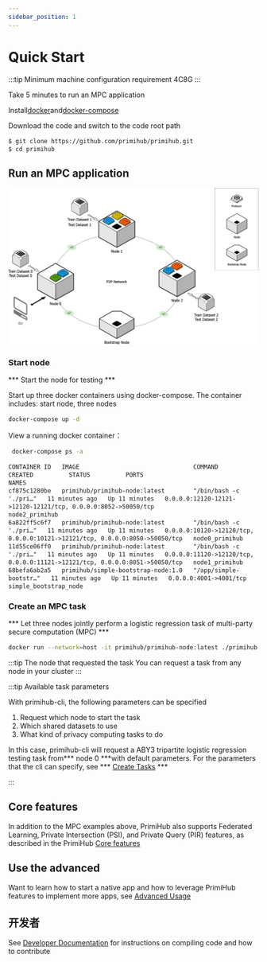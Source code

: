 ```yaml
---
sidebar_position: 1
---
```


# Quick Start

:::tip
Minimum machine configuration requirement 4C8G
:::

Take 5 minutes to run an MPC application


Install[docker](https://docs.docker.com/install/overview/)and[docker-compose](https://docs.docker.com/compose/install/)

Download the code and switch to the code root path

```
$ git clone https://github.com/primihub/primihub.git
$ cd primihub
```


## Run an MPC application
![Depolyment](./tutorial-depolyment.jpg)


### Start node
 

 *** Start the node for testing  *** 
   
   Start up three docker containers using docker-compose.
    The container includes: start node, three nodes

  ```bash
  docker-compose up -d
  ```

View a running docker container：

```bash
 docker-compose ps -a
```
```
CONTAINER ID   IMAGE                                COMMAND                  CREATED          STATUS          PORTS                                                                         NAMES
cf875c1280be   primihub/primihub-node:latest        "/bin/bash -c './pri…"   11 minutes ago   Up 11 minutes   0.0.0.0:12120-12121->12120-12121/tcp, 0.0.0.0:8052->50050/tcp                 node2_primihub
6a822ff5c6f7   primihub/primihub-node:latest        "/bin/bash -c './pri…"   11 minutes ago   Up 11 minutes   0.0.0.0:10120->12120/tcp, 0.0.0.0:10121->12121/tcp, 0.0.0.0:8050->50050/tcp   node0_primihub
11d55ce06ff0   primihub/primihub-node:latest        "/bin/bash -c './pri…"   11 minutes ago   Up 11 minutes   0.0.0.0:11120->12120/tcp, 0.0.0.0:11121->12121/tcp, 0.0.0.0:8051->50050/tcp   node1_primihub
68befa6ab2a5   primihub/simple-bootstrap-node:1.0   "/app/simple-bootstr…"   11 minutes ago   Up 11 minutes   0.0.0.0:4001->4001/tcp                                                        simple_bootstrap_node

```                                                   


### Create an MPC task

*** Let three nodes jointly perform a logistic regression task of multi-party secure computation (MPC) ***


```bash
docker run --network=host -it primihub/primihub-node:latest ./primihub-cli --server="127.0.0.1:8050"
```

:::tip The node that requested the task
  You can request a task from any node in your cluster
:::

:::tip Available task parameters

With primihub-cli, the following parameters can be specified
 1. Request which node to start the task
 2. Which shared datasets to use
 3. What kind of privacy computing tasks to do
 
In this case, primihub-cli will request a ABY3 tripartite logistic regression testing task from*** node 0 ***with default parameters. For the parameters that the cli can specify, see *** [Create Tasks](../docs/advance-usage/create-tasks/cli-params) ***

:::



## Core features
 In addition to the MPC examples above, PrimiHub also supports Federated Learning, Private Intersection (PSI), and Private Query (PIR) features, as described in the PrimiHub [Core features](../docs/core-concept/model) 

## Use the advanced
  Want to learn how to start a native app and how to leverage PrimiHub features to implement more apps, see [Advanced Usage](../docs/advance-usage/start-nodes)

## 开发者
  See [Developer Documentation](../docs/developer-docs/build) for instructions on compiling code and how to contribute


